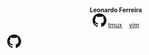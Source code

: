 
<p align="center">
    <b>Leonardo Ferreira</b><br>
     <img src="img/GitHub-Mark/PNG/GitHub-Mark-32px.png" alt="https://github.com/Valeyard1">
    <a href="https://i.imgur.com/2o7ZIlW.png">tmux</a>&nbsp;&nbsp;&nbsp;
    <a href="https://i.imgur.com/IpD7E9E.png">vim</a>
</p>

[![GitHub-logo](img/GitHub-Mark/PNG/GitHub-Mark-32px.png)](https://github.com/Valeyard1)
